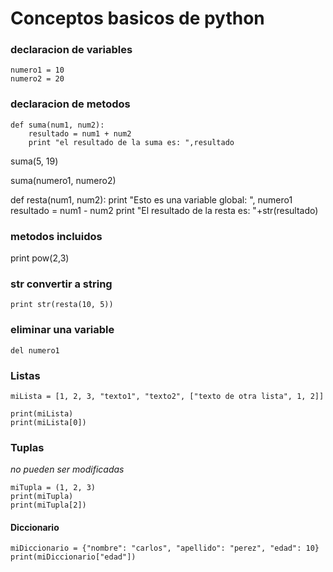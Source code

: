 # Conceptos basicos de python

### declaracion de variables
~~~
numero1 = 10
numero2 = 20
~~~

### declaracion de metodos
~~~
def suma(num1, num2):
    resultado = num1 + num2
    print "el resultado de la suma es: ",resultado
~~~

suma(5, 19)

suma(numero1, numero2)

def resta(num1, num2):
    print "Esto es una variable global: ", numero1
    resultado = num1 - num2
    print "El resultado de la resta es: "+str(resultado)

### metodos incluidos
print pow(2,3)

### str convertir a string
~~~
print str(resta(10, 5))
~~~

### eliminar una variable
~~~
del numero1
~~~

### Listas
~~~
miLista = [1, 2, 3, "texto1", "texto2", ["texto de otra lista", 1, 2]]

print(miLista)
print(miLista[0])
~~~

### Tuplas 
*no pueden ser modificadas*
~~~
miTupla = (1, 2, 3)
print(miTupla)
print(miTupla[2])
~~~

#### Diccionario
~~~
miDiccionario = {"nombre": "carlos", "apellido": "perez", "edad": 10}
print(miDiccionario["edad"])
~~~